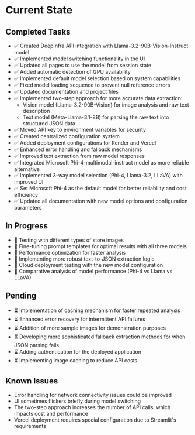 # Current State

## Completed Tasks

- ✅ Created DeepInfra API integration with Llama-3.2-90B-Vision-Instruct model
- ✅ Implemented model switching functionality in the UI
- ✅ Updated all pages to use the model from session state
- ✅ Added automatic detection of GPU availability
- ✅ Implemented default model selection based on system capabilities
- ✅ Fixed model loading sequence to prevent null reference errors
- ✅ Updated documentation and project files
- ✅ Implemented two-step approach for more accurate data extraction:
  - Vision model (Llama-3.2-90B-Vision) for image analysis and raw text description
  - Text model (Meta-Llama-3.1-8B) for parsing the raw text into structured JSON data
- ✅ Moved API key to environment variables for security
- ✅ Created centralized configuration system
- ✅ Added deployment configurations for Render and Vercel
- ✅ Enhanced error handling and fallback mechanisms
- ✅ Improved text extraction from raw model responses
- ✅ Integrated Microsoft Phi-4-multimodal-instruct model as more reliable alternative
- ✅ Implemented 3-way model selection (Phi-4, Llama-3.2, LLaVA) with improved UI
- ✅ Set Microsoft Phi-4 as the default model for better reliability and cost efficiency
- ✅ Updated all documentation with new model options and configuration parameters

## In Progress

- 🔄 Testing with different types of store images
- 🔄 Fine-tuning prompt templates for optimal results with all three models
- 🔄 Performance optimization for faster analysis
- 🔄 Implementing more robust text-to-JSON extraction logic
- 🔄 Cloud deployment testing with the new model configuration
- 🔄 Comparative analysis of model performance (Phi-4 vs Llama vs LLaVA)

## Pending

- ⏳ Implementation of caching mechanism for faster repeated analysis
- ⏳ Enhanced error recovery for intermittent API failures
- ⏳ Addition of more sample images for demonstration purposes
- ⏳ Developing more sophisticated fallback extraction methods for when JSON parsing fails
- ⏳ Adding authentication for the deployed application
- ⏳ Implementing image caching to reduce API costs

## Known Issues

- Error handling for network connectivity issues could be improved
- UI sometimes flickers briefly during model switching
- The two-step approach increases the number of API calls, which impacts cost and performance
- Vercel deployment requires special configuration due to Streamlit's requirements 